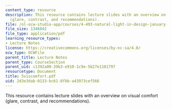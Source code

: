 ```yaml
---
content_type: resource
description: This resource contains lecture slides with an overview on visual comfort
  (glare, contrast, and recommendations).
file: /ol-ocw-studio-app/courses/4-493-natural-light-in-design-january-iap-2006/2d3e3dab0133bc618fbba43973cef566_5viscomfort.pdf
file_size: 1346842
file_type: application/pdf
learning_resource_types:
- Lecture Notes
license: https://creativecommons.org/licenses/by-nc-sa/4.0/
ocw_type: OCWFile
parent_title: Lecture Notes
parent_type: CourseSection
parent_uid: c1392a00-39b3-e910-1c9e-5627e1181797
resourcetype: Document
title: 5viscomfort.pdf
uid: 2d3e3dab-0133-bc61-8fbb-a43973cef566
---
```

This resource contains lecture slides with an overview on visual comfort (glare, contrast, and recommendations).